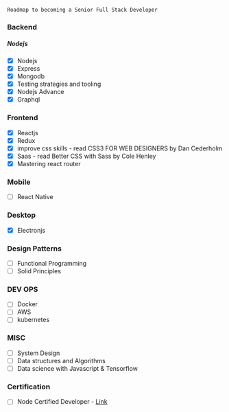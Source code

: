 ```
Roadmap to becoming a Senior Full Stack Developer
```
### Backend

##### Nodejs
 - [x] Nodejs
 - [x] Express
 - [X] Mongodb
 - [X] Testing strategies and tooling
 - [x] Nodejs Advance
 - [x] Graphql
 
### Frontend
 - [x] Reactjs
 - [x] Redux
 - [x] improve css skills - read CSS3 FOR WEB DESIGNERS by Dan Cederholm
 - [x] Saas - read Better CSS with Sass by Cole Henley
 - [x] Mastering react router
 
### Mobile
 - [ ] React Native

### Desktop
 - [x] Electronjs

### Design Patterns
 - [ ] Functional Programming
 - [ ] Solid Principles

### DEV OPS
- [ ] Docker
- [ ] AWS
- [ ] kubernetes

### MISC
- [ ] System Design
- [ ] Data structures and Algorithms
- [ ] Data science with Javascript & Tensorflow

### Certification
- [ ] Node Certified Developer - [Link](https://foundation.nodejs.org/resources/certification)
